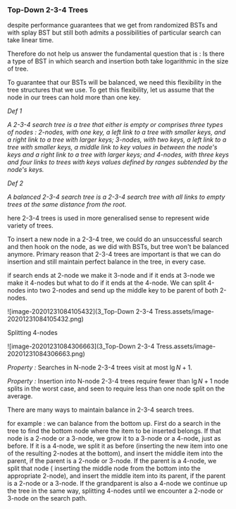 ### Top-Down 2-3-4 Trees

despite performance guarantees that we get from randomized BSTs and with splay BST but still both admits a possibilities of particular search can take linear time.

Therefore do not help us answer the fundamental question that is : Is there a type of BST in which search and insertion both take logarithmic in the size of tree.

To guarantee that our BSTs will be balanced, we need this flexibility in the tree structures that we use. To get this flexibility, let us assume that the node in our trees can hold more than one key.

*Def 1*

*A 2-3-4 search tree is a tree that either is empty or comprises three types of nodes : 2-nodes, with one key, a left link to a tree with smaller keys, and a right link to a tree with larger keys; 3-nodes, with two keys, a left link to a tree with smaller keys, a middle link to key values in between the node's keys and a right link to a tree with larger keys; and 4-nodes, with three keys and four links to trees with keys values defined by ranges subtended by the node's keys.*

*Def 2*

*A balanced 2-3-4 search tree is a 2-3-4 search tree with all links to empty trees at the same distance from the root.*

here 2-3-4 trees is used in more generalised sense to represent wide variety of trees. 

To insert a new node in a 2-3-4 tree, we could do an unsuccessful search and then hook on the node, as we did with BSTs, but tree won't be balanced anymore. Primary reason that 2-3-4 trees are important is that we can do insertion and still maintain perfect balance in the tree, in every case.

if search ends at 2-node we make it 3-node and if it ends at 3-node we make it 4-nodes but what to do if it ends at the 4-node. We can split 4-nodes into two 2-nodes and send up the middle key to be parent of both 2-nodes.

![image-20201231084105432](3_Top-Down 2-3-4 Tress.assets/image-20201231084105432.png)

Splitting 4-nodes

![image-20201231084306663](3_Top-Down 2-3-4 Tress.assets/image-20201231084306663.png)

*Property :* Searches in N-node 2-3-4 trees visit at most $\lg N +1$.

*Property :* Insertion into N-node 2-3-4 trees require fewer than $\lg N +1$ node splits in the worst case, and seen to require less than one node split on the average.

There are many ways to maintain balance in 2-3-4 search trees.

for example : we can balance from the bottom up. First do a search in the tree to find the bottom node where the item to be inserted belongs. If that node is a 2-node or a 3-node, we grow it to a 3-node or a 4-node, just as before. If it is a 4-node, we split it as before (inserting the new item into one of the resulting 2-nodes at the bottom), and insert the middle item into the parent, if the parent is a 2-node or 3-node. If the parent is a 4-node, we split that node ( inserting the middle node from the bottom into the appropriate 2-node), and insert the middle item into its parent, if the parent is a 2-node or a 3-node. If the grandparent is also a 4-node we continue up the tree in the same way, splitting 4-nodes until we encounter a 2-node or 3-node on the search path.

